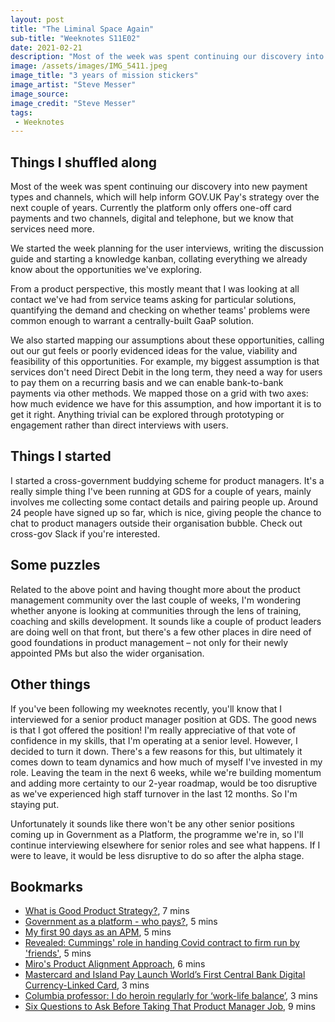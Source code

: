```yaml
---
layout: post
title: "The Liminal Space Again"
sub-title: "Weeknotes S11E02"
date: 2021-02-21
description: "Most of the week was spent continuing our discovery into new payment types and channels. I also had some news following my interview last week."
image: /assets/images/IMG_5411.jpeg
image_title: "3 years of mission stickers"
image_artist: "Steve Messer"
image_source: 
image_credit: "Steve Messer"
tags:
 - Weeknotes
---
```


## Things I shuffled along

Most of the week was spent continuing our discovery into new payment types and channels, which will help inform GOV.UK Pay's strategy over the next couple of years. Currently the platform only offers one-off card payments and two channels, digital and telephone, but we know that services need more. 

We started the week planning for the user interviews, writing the discussion guide and starting a knowledge kanban, collating everything we already know about the opportunities we've exploring. 

From a product perspective, this mostly meant that I was looking at all contact we've had from service teams asking for particular solutions, quantifying the demand and checking on whether teams' problems were common enough to warrant a centrally-built GaaP solution.

We also started mapping our assumptions about these opportunities, calling out our gut feels or poorly evidenced ideas for the value, viability and feasibility of this opportunities. For example, my biggest assumption is that services don't need Direct Debit in the long term, they need a way for users to pay them on a recurring basis and we can enable bank-to-bank payments via other methods. We mapped those on a grid with two axes: how much evidence we have for this assumption, and how important it is to get it right. Anything trivial can be explored through prototyping or engagement rather than direct interviews with users.

## Things I started

I started a cross-government buddying scheme for product managers. It's a really simple thing I've been running at GDS for a couple of years, mainly involves me collecting some contact details and pairing people up. Around 24 people have signed up so far, which is nice, giving people the chance to chat to product managers outside their organisation bubble. Check out cross-gov Slack if you're interested.

## Some puzzles

Related to the above point and having thought more about the product management community over the last couple of weeks, I'm wondering whether anyone is looking at communities through the lens of training, coaching and skills development. It sounds like a couple of product leaders are doing well on that front, but there's a few other places in dire need of good foundations in product management – not only for their newly appointed PMs but also the wider organisation. 

## Other things

If you've been following my weeknotes recently, you'll know that I interviewed for a senior product manager position at GDS. The good news is that I got offered the position! I'm really appreciative of that vote of confidence in my skills, that I'm operating at a senior level. However, I decided to turn it down. There's a few reasons for this, but ultimately it comes down to team dynamics and how much of myself I've invested in my role. Leaving the team in the next 6 weeks, while we're building momentum and adding more certainty to our 2-year roadmap, would be too disruptive as we've experienced high staff turnover in the last 12 months. So I'm staying put.

Unfortunately it sounds like there won't be any other senior positions coming up in Government as a Platform, the programme we're in, so I'll continue interviewing elsewhere for senior roles and see what happens. If I were to leave, it would be less disruptive to do so after the alpha stage.

## Bookmarks

- [What is Good Product Strategy?](https://articles.uie.com/what-is-good-product-strategy/), 7 mins
- [Government as a platform - who pays?](https://www.bennettinstitute.cam.ac.uk/blog/government-platform-who-pays/), 5 mins
- [My first 90 days as an APM](https://adilh.medium.com/my-first-90-days-as-an-apm-d00a1ed4a6e9), 5 mins
- [Revealed: Cummings' role in handing Covid contract to firm run by 'friends'](https://www.theguardian.com/world/2021/feb/15/revealed-cummings-role-handing-covid-contract-firm-run-by-friends), 5 mins
- [Miro's Product Alignment Approach](https://farbod.substack.com/p/miros-product-alignment-approach), 6 mins
- [Mastercard and Island Pay Launch World’s First Central Bank Digital Currency-Linked Card](https://www.mastercard.com/news/latin-america/en/newsroom/press-releases/pr-en/2021/february/mastercard-and-island-pay-launch-world-s-first-central-bank-digital-currency-linked-card/), 3 mins
- [Columbia professor: I do heroin regularly for ‘work-life balance’](https://nypost.com/2021/02/19/columbia-prof-i-snort-heroin-regularly-for-work-life-balance/), 3 mins
- [Six Questions to Ask Before Taking That Product Manager Job](https://medium.com/agileinsider/6-questions-to-ask-before-taking-that-product-manager-job-baf8780214d3), 9 mins

